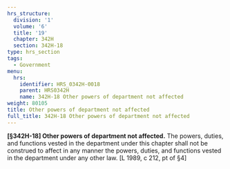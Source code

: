 ```yaml
---
hrs_structure:
  division: '1'
  volume: '6'
  title: '19'
  chapter: 342H
  section: 342H-18
type: hrs_section
tags:
  - Government
menu:
  hrs:
    identifier: HRS_0342H-0018
    parent: HRS0342H
    name: 342H-18 Other powers of department not affected
weight: 80105
title: Other powers of department not affected
full_title: 342H-18 Other powers of department not affected
---
```

**[§342H-18] Other powers of department not affected.** The powers, duties, and functions vested in the department under this chapter shall not be construed to affect in any manner the powers, duties, and functions vested in the department under any other law. [L 1989, c 212, pt of §4]